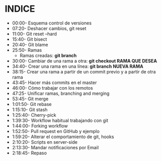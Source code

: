 # INDICE
- 00:00- Esquema control de versiones
- 07:20- Deshacer cambios, git reset
- 11:00- Git reset –hard
- 15:40- Git bisect
- 20:40- Git blame
- 25:50- Ramas
  * Ramas creadas: **git branch**
- 30:00- Cambiar de una rama a otra: **git checkout RAMA QUE DESEA**
- 34:40- Crear una rama en una línea: **git branch NUEVA RAMA**
- 38:15- Crear una rama a partir de un commit previo y a partir de otra rama
- 43:45- Hacer más commits en el master
- 46:00- Cómo trabajar con los remotos
- 47:25- Unificar ramas, branching and merging
- 53:45- Git merge
- 1:01:50- Git rebase
- 1:15:10- Git stash
- 1:25:40- Cherry-pick
- 1:39:30- Workflow habitual trabajando con git
- 1:44:00- Forking workflow
- 1:52:50- Pull request en GitHub y ejemplo
- 1:59:20- Alterar el comportamiento de git, hooks
- 2:10:20- Scripts en server-side
- 2:13:30- Mandar notificaciones por Email
- 2:18:45- Repaso